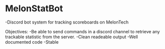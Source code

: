 # MelonStatBot

-Discord bot system for tracking scoreboards on MelonTech

Objectives:
-Be able to send commands in a discord channel to retrieve any trackable statistic from the server.
-Clean readeable output
-Well documented code
-Stable
